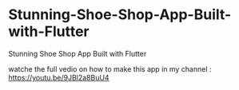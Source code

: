 # Stunning-Shoe-Shop-App-Built-with-Flutter

 Stunning Shoe Shop App Built with Flutter
 
watche the full vedio on how to make this app in my channel : https://youtu.be/9JBl2a8BuU4
